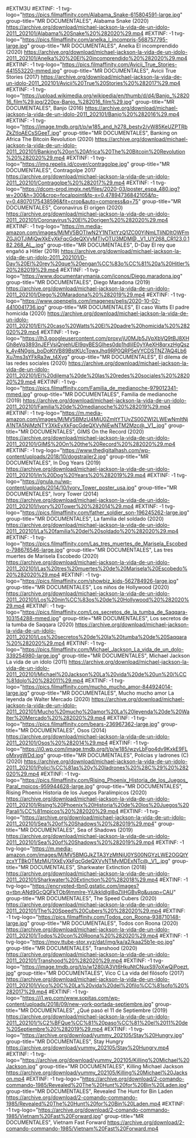 #EXTM3U 
#EXTINF: -1 tvg-logo="https://pics.filmaffinity.com/Alabama_Snake-615804591-large.jpg" group-title="MR DOCUMENTALES", Alabama Snake (2020)
https://archive.org/download/michael-jackson-la-vida-de-un-idolo-2011_202101/Alabama%20Snake%20%282020%29.mp4
#EXTINF: -1 tvg-logo="https://pics.filmaffinity.com/anelka_l_incompris-568757795-large.jpg" group-title="MR DOCUMENTALES", Anelka  El incomprendido (2020)
https://archive.org/download/michael-jackson-la-vida-de-un-idolo-2011_202101/Anelka%20%20El%20incomprendido%20%282020%29.mp4
#EXTINF: -1 tvg-logo="https://pics.filmaffinity.com/Avicii_True_Stories-441553220-mmed.jpg" group-title="MR DOCUMENTALES", Avicii True Stories (2017)
https://archive.org/download/michael-jackson-la-vida-de-un-idolo-2011_202101/Avicii%20True%20Stories%20%282017%29.mp4
#EXTINF: -1 tvg-logo="https://upload.wikimedia.org/wikipedia/en/thumb/d/d4/Banjo_%282016_film%29.jpg/220px-Banjo_%282016_film%29.jpg" group-title="MR DOCUMENTALES", Banjo (2016)
https://archive.org/download/michael-jackson-la-vida-de-un-idolo-2011_202101/Banjo%20%282016%29.mp4
#EXTINF: -1 tvg-logo="https://image.tmdb.org/t/p/w185_and_h278_bestv2/vW85KeUZPTRbZkZtIoAECsSGeeT.jpg" group-title="MR DOCUMENTALES", Banking on Africa The Bitcoin Revolution (2020)
https://archive.org/download/michael-jackson-la-vida-de-un-idolo-2011_202101/Banking%20on%20Africa%20The%20Bitcoin%20Revolution%20%282020%29.mp4
#EXTINF: -1 tvg-logo="https://img.repelis.id/cover/contragolpe.jpg" group-title="MR DOCUMENTALES", Contragolpe 2017
https://archive.org/download/michael-jackson-la-vida-de-un-idolo-2011_202101/Contragolpe%20%282017%29.mp4
#EXTINF: -1 tvg-logo="https://dcom-prod.imgix.net/files/2020-03/poster_espa_480.jpg?w=200&h=300&crop=focalpoint&fp-x=0.47894736842105&fp-y=0.48070175438596&fit=crop&auto=compress&q=75" group-title="MR DOCUMENTALES", Coronavirus El origen (2020)
https://archive.org/download/michael-jackson-la-vida-de-un-idolo-2011_202101/Coronavirus%20El%20origen%20%282020%29.mp4
#EXTINF: -1 tvg-logo="https://m.media-amazon.com/images/M/MV5BOTIwN2Y1NTktYzQ1ZC00YjNmLTliNDItOWFmZGJiOTJjMjQwXkEyXkFqcGdeQXVyMTIyOTU3MDM@._V1_UY268_CR123,0,182,268_AL_.jpg" group-title="MR DOCUMENTALES", D-Day El rey que engañó a Hitler (2019)
https://archive.org/download/michael-jackson-la-vida-de-un-idolo-2011_202101/D-Day%20El%20rey%20que%20engan%CC%83o%CC%81%20a%20Hitler%20%282019%29.mp4
#EXTINF: -1 tvg-logo="https://www.documentarymania.com/iconos/Diego.maradona.jpg" group-title="MR DOCUMENTALES", Diego Maradona (2019)
https://archive.org/download/michael-jackson-la-vida-de-un-idolo-2011_202101/Diego%20Maradona%20%282019%29.mp4
#EXTINF: -1 tvg-logo="https://www.openpelis.com/imagenes/pelis/2020-10-02-4410041736.jpg" group-title="MR DOCUMENTALES", El caso Watts El padre homicida (2020)
https://archive.org/download/michael-jackson-la-vida-de-un-idolo-2011_202101/El%20caso%20Watts%20El%20padre%20homicida%20%282020%29.mp4
#EXTINF: -1 tvg-logo="https://lh3.googleusercontent.com/proxy/jU0MJb5JVpXbVQ9tBJ8XHGh8eVq3893nJEFVsiQnjehUEI9qyBESGlhes0dp1hdliIE0yYAeXH8qrxzHgQszk_4y4N0gis_boDoKtVB89BstKUcTowxJhq9RP0QRP5eVYCDSTNZ7AQ4Lb6Xu7ms3sYFkRa3w_t4Xyg" group-title="MR DOCUMENTALES", El dilema de las redes sociales (2020)
https://archive.org/download/michael-jackson-la-vida-de-un-idolo-2011_202101/El%20dilema%20de%20las%20redes%20sociales%20%282020%29.mp4
#EXTINF: -1 tvg-logo="https://pics.filmaffinity.com/Familia_de_medianoche-979012341-mmed.jpg" group-title="MR DOCUMENTALES", Familia de medianoche (2019)
https://archive.org/download/michael-jackson-la-vida-de-un-idolo-2011_202101/Familia%20de%20medianoche%20%282019%29.mp4
#EXTINF: -1 tvg-logo="https://m.media-amazon.com/images/M/MV5BMzU4MjU0ZmItYTUyZS00ZWI2LWEwNmItNjA1NTA5NjMzNTY3XkEyXkFqcGdeQXVyNjEwNTM2Mzc@._V1_.jpg" group-title="MR DOCUMENTALES", GIMS On the Record (2020)
https://archive.org/download/michael-jackson-la-vida-de-un-idolo-2011_202101/GIMS%20On%20the%20Record%20%282020%29.mp4
#EXTINF: -1 tvg-logo="https://www.thedigitalhash.com/wp-content/uploads/2018/10/dogstrailer2.jpg" group-title="MR DOCUMENTALES", In Dog Years (2019)
https://archive.org/download/michael-jackson-la-vida-de-un-idolo-2011_202101/In%20Dog%20Years%20%282019%29.mp4
#EXTINF: -1 tvg-logo="https://gnula.nu/wp-content/uploads/2014/10/Ivory_Tower_poster_usa.jpg" group-title="MR DOCUMENTALES", Ivory Tower (2014)
https://archive.org/download/michael-jackson-la-vida-de-un-idolo-2011_202101/Ivory%20Tower%20%282014%29.mp4
#EXTINF: -1 tvg-logo="https://pics.filmaffinity.com/father_soldier_son-196245262-large.jpg" group-title="MR DOCUMENTALES", La familia del soldado (2020)
https://archive.org/download/michael-jackson-la-vida-de-un-idolo-2011_202101/La%20familia%20del%20soldado%20%282020%29.mp4
#EXTINF: -1 tvg-logo="https://pics.filmaffinity.com/Las_tres_muertes_de_Marisela_Escobedo-798676546-large.jpg" group-title="MR DOCUMENTALES", Las tres muertes de Marisela Escobedo (2020)
https://archive.org/download/michael-jackson-la-vida-de-un-idolo-2011_202101/Las%20tres%20muertes%20de%20Marisela%20Escobedo%20%282020%29.mp4
#EXTINF: -1 tvg-logo="https://pics.filmaffinity.com/showbiz_kids-562784926-large.jpg" group-title="MR DOCUMENTALES", Los niños de Hollywood (2020)
https://archive.org/download/michael-jackson-la-vida-de-un-idolo-2011_202101/Los%20nin%CC%83os%20de%20Hollywood%20%282020%29.mp4
#EXTINF: -1 tvg-logo="https://pics.filmaffinity.com/Los_secretos_de_la_tumba_de_Saqqara-103154288-mmed.jpg" group-title="MR DOCUMENTALES", Los secretos de la tumba de Saqqara (2020)
https://archive.org/download/michael-jackson-la-vida-de-un-idolo-2011_202101/Los%20secretos%20de%20la%20tumba%20de%20Saqqara%20%282020%29.mp4
#EXTINF: -1 tvg-logo="https://pics.filmaffinity.com/Michael_Jackson_La_vida_de_un_dolo-339254980-large.jpg" group-title="MR DOCUMENTALES", Michael Jackson La vida de un ídolo (2011)
https://archive.org/download/michael-jackson-la-vida-de-un-idolo-2011_202101/Michael%20Jackson%20La%20vida%20de%20un%20i%CC%81dolo%20%282011%29.mp4
#EXTINF: -1 tvg-logo="https://pics.filmaffinity.com/mucho_mucho_amor-844924014-large.jpg" group-title="MR DOCUMENTALES", Mucho mucho amor La leyenda de Walter Mercado (2020)
https://archive.org/download/michael-jackson-la-vida-de-un-idolo-2011_202101/Mucho%20mucho%20amor%20La%20leyenda%20de%20Walter%20Mercado%20%282020%29.mp4
#EXTINF: -1 tvg-logo="https://pics.filmaffinity.com/bears-236967362-large.jpg" group-title="MR DOCUMENTALES", Osos (2014)
https://archive.org/download/michael-jackson-la-vida-de-un-idolo-2011_202101/Osos%20%282014%29.mp4
#EXTINF: -1 tvg-logo="https://i0.wp.com/image.tmdb.org/t/p/w185/wzvLbFgo4dv9KxkE9FLoMxygWDd.jpg" group-title="MR DOCUMENTALES", Policías y ladrones (C) (2020)
https://archive.org/download/michael-jackson-la-vida-de-un-idolo-2011_202101/Polici%CC%81as%20y%20ladrones%20%28C%29%20%282020%29.mp4
#EXTINF: -1 tvg-logo="https://pics.filmaffinity.com/Rising_Phoenix_Historia_de_los_Juegos_Paral_mpicos-959944628-large.jpg" group-title="MR DOCUMENTALES", Rising Phoenix Historia de los Juegos Paralímpicos (2020)
https://archive.org/download/michael-jackson-la-vida-de-un-idolo-2011_202101/Rising%20Phoenix%20Historia%20de%20los%20Juegos%20Parali%CC%81mpicos%20%282020%29.mp4
#EXTINF: -1 tvg-logo="https://archive.org/download/michael-jackson-la-vida-de-un-idolo-2011_202101/Sea%20of%20Shadows%20%282019%29.mp4" group-title="MR DOCUMENTALES", Sea of Shadows (2019)
https://archive.org/download/michael-jackson-la-vida-de-un-idolo-2011_202101/Sea%20of%20Shadows%20%282019%29.mp4
#EXTINF: -1 tvg-logo="https://m.media-amazon.com/images/M/MV5BMGJkZTA3YzMtNjU0YS00NGYzLWE2OGQtYzcxYTBkOTMzMjU1XkEyXkFqcGdeQXVyNTMyMDExNTc@._V1_.jpg" group-title="MR DOCUMENTALES", Sharkwater Extinction (2018)
https://archive.org/download/michael-jackson-la-vida-de-un-idolo-2011_202101/Sharkwater%20Extinction%20%282018%29.mp4
#EXTINF: -1 tvg-logo="https://encrypted-tbn0.gstatic.com/images?q=tbn:ANd9GcQQFkTOb9ImmIre-YiUkkIdIgl8qZIiHGBvRg&usqp=CAU" group-title="MR DOCUMENTALES", The Speed Cubers (2020)
https://archive.org/download/michael-jackson-la-vida-de-un-idolo-2011_202101/The%20Speed%20Cubers%20%282020%29.mp4
#EXTINF: -1 tvg-logo="https://pics.filmaffinity.com/Todos_con_Roona-938710148-large.jpg" group-title="MR DOCUMENTALES", Todos con Roona (2020)
https://archive.org/download/michael-jackson-la-vida-de-un-idolo-2011_202101/Todos%20con%20Roona%20%282020%29.mp4
#EXTINF: -1 tvg-logo="https://mov.ttube-stor.xyz/dat/img/ka/a2/kaa25b1e-po.jpg" group-title="MR DOCUMENTALES", Transhood (2020)
https://archive.org/download/michael-jackson-la-vida-de-un-idolo-2011_202101/Transhood%20%282020%29.mp4
#EXTINF: -1 tvg-logo="https://image.tmdb.org/t/p/w1280/A3Vt6HkuNtCNuxS97oXwQiPoezt.jpg" group-title="MR DOCUMENTALES", Vico C La vida del filósofo (2017)
https://archive.org/download/michael-jackson-la-vida-de-un-idolo-2011_202101/Vico%20C%20La%20vida%20del%20filo%CC%81sofo%20%282017%29.mp4
#EXTINF: -1 tvg-logo="https://i1.wp.com/www.sopitas.com/wp-content/uploads/2018/09/new-york-portada-septiembre.jpg" group-title="MR DOCUMENTALES", ¿Qué pasó el 11 de Septiembre (2019)
https://archive.org/download/michael-jackson-la-vida-de-un-idolo-2011_202101/%C2%BFQue%CC%81%20paso%CC%81%20el%2011%20de%20Septiembre%20%282019%29.mp4
#EXTINF: -1 tvg-logo="https://archive.org/download/yummy_202105/Stay%20Hungry.jpg" group-title="MR DOCUMENTALES", Stay Hungry
https://archive.org/download/yummy_202105/Stay%20Hungry.mp4
#EXTINF: -1 tvg-logo="https://archive.org/download/yummy_202105/Killing%20Michael%20Jackson.jpg" group-title="MR DOCUMENTALES", Killing Michael Jackson
https://archive.org/download/yummy_202105/Killing%20Michael%20Jackson.mp4
#EXTINF: -1 tvg-logo="https://archive.org/download/2-comando-commando-1985/Revealed%20The%20Hunt%20for%20Bin%20Laden.jpg" group-title="MR DOCUMENTALES", Revealed The Hunt for Bin Laden
https://archive.org/download/2-comando-commando-1985/Revealed%20The%20Hunt%20for%20Bin%20Laden.mp4
#EXTINF: -1 tvg-logo="https://archive.org/download/2-comando-commando-1985/Vietnam%20Fast%20Forward.jpg" group-title="MR DOCUMENTALES", Vietnam Fast Forward
https://archive.org/download/2-comando-commando-1985/Vietnam%20Fast%20Forward.mp4
